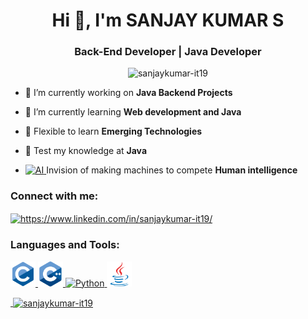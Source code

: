 <h1 align="center">Hi 👋, I'm SANJAY KUMAR S</h1>
<h3 align="center">Back-End Developer | Java Developer</h3>

<p align="center"> <img src="https://komarev.com/ghpvc/?username=madhusudhanan-it19&label=Profile%20views&color=0e75b6&style=flat" alt="sanjaykumar-it19" /> </p>


- 🔭 I’m currently working on **Java Backend Projects**

- 🌱 I’m currently learning **Web development and Java**

- 👯 Flexible to learn **Emerging Technologies**

- 💬 Test my knowledge at **Java**
- </a> <a href="#" target="_blank" rel="noreferrer"> <img src="https://cdn-icons-png.flaticon.com/128/2591/2591949.png" alt="AI" width="20" height="20"/> </a> Invision of making machines to compete **Human intelligence**

<h3 align="left">Connect with me:</h3>
<p align="left">
<a href="https://www.linkedin.com/in/sanjaykumar-it19/" target="blank"><img align="center" src="https://raw.githubusercontent.com/rahuldkjain/github-profile-readme-generator/master/src/images/icons/Social/linked-in-alt.svg" alt="https://www.linkedin.com/in/sanjaykumar-it19/" height="30" width="40" /></a>
</p>

<h3 align="left">Languages and Tools:</h3>
<p align="left"> <a href="https://www.cprogramming.com/" target="_blank" rel="noreferrer"> <img src="https://raw.githubusercontent.com/devicons/devicon/master/icons/c/c-original.svg" alt="c" width="40" height="40"/> </a> <a href="https://www.w3schools.com/cpp/" target="_blank" rel="noreferrer"> <img src="https://raw.githubusercontent.com/devicons/devicon/master/icons/cplusplus/cplusplus-original.svg" alt="cplusplus" width="40" height="40"/> </a> <a href="https://www.python.org/" target="_blank" rel="noreferrer"> <img src="https://cdn-icons-png.flaticon.com/128/2570/2570575.png" alt="Python" width="40" height="40"/>  </a> <a href="https://www.java.com" target="_blank" rel="noreferrer"> <img src="https://raw.githubusercontent.com/devicons/devicon/master/icons/java/java-original.svg" alt="java" width="40" height="40"/> </p>

<p>&nbsp;<img align="center" src="https://github-readme-stats.vercel.app/api?username=sanjaykumar-it19&show_icons=true&locale=en" alt="sanjaykumar-it19" /></p>
